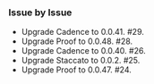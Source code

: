 ### Issue by Issue

 * Upgrade Cadence to 0.0.41. #29.
 * Upgrade Proof to 0.0.48. #28.
 * Upgrade Cadence to 0.0.40. #26.
 * Upgrade Staccato to 0.0.2. #25.
 * Upgrade Proof to 0.0.47. #24.
